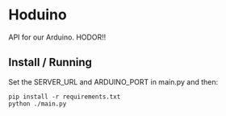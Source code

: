 Hoduino
========
API for our Arduino. HODOR!!

## Install / Running
Set the SERVER_URL and ARDUINO_PORT in main.py and then:
    
    pip install -r requirements.txt
    python ./main.py
